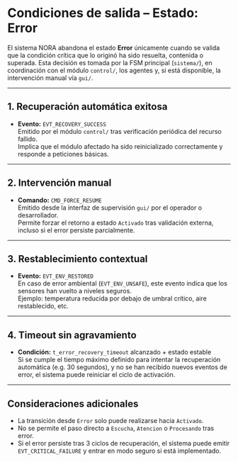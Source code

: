# Condiciones de salida – Estado: Error

El sistema NORA abandona el estado **Error** únicamente cuando se valida que la condición crítica que lo originó ha sido resuelta, contenida o superada. Esta decisión es tomada por la FSM principal (`sistema/`), en coordinación con el módulo `control/`, los agentes y, si está disponible, la intervención manual vía `gui/`.

---

## 1. Recuperación automática exitosa

- **Evento:** `EVT_RECOVERY_SUCCESS`  
  Emitido por el módulo `control/` tras verificación periódica del recurso fallido.  
  Implica que el módulo afectado ha sido reinicializado correctamente y responde a peticiones básicas.

---

## 2. Intervención manual

- **Comando:** `CMD_FORCE_RESUME`  
  Emitido desde la interfaz de supervisión `gui/` por el operador o desarrollador.  
  Permite forzar el retorno a estado `Activado` tras validación externa, incluso si el error persiste parcialmente.

---

## 3. Restablecimiento contextual

- **Evento:** `EVT_ENV_RESTORED`  
  En caso de error ambiental (`EVT_ENV_UNSAFE`), este evento indica que los sensores han vuelto a niveles seguros.  
  Ejemplo: temperatura reducida por debajo de umbral crítico, aire restablecido, etc.

---

## 4. Timeout sin agravamiento

- **Condición:** `t_error_recovery_timeout` alcanzado + estado estable  
  Si se cumple el tiempo máximo definido para intentar la recuperación automática (e.g. 30 segundos), y no se han recibido nuevos eventos de error, el sistema puede reiniciar el ciclo de activación.

---

## Consideraciones adicionales

- La transición desde `Error` solo puede realizarse hacia `Activado`.  
- No se permite el paso directo a `Escucha`, `Atencion` o `Procesando` tras error.  
- Si el error persiste tras 3 ciclos de recuperación, el sistema puede emitir `EVT_CRITICAL_FAILURE` y entrar en modo seguro si está implementado.
